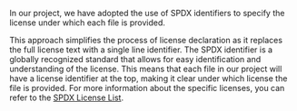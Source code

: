 In our project, we have adopted the use of SPDX identifiers to specify the license under which each file is provided.

This approach simplifies the process of license declaration as it replaces the full license text with a single line
identifier. The SPDX identifier is a globally recognized standard that allows for easy identification and understanding
of the license. This means that each file in our project will have a license identifier at the top, making it clear
under which license the file is provided. For more information about the specific licenses, you can refer to the
[SPDX License List](https://spdx.org/licenses/).
